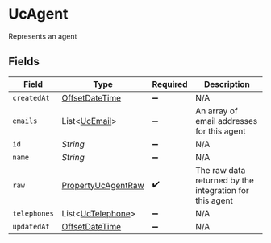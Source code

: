 # UcAgent

Represents an agent


## Fields

| Field                                                                                     | Type                                                                                      | Required                                                                                  | Description                                                                               |
| ----------------------------------------------------------------------------------------- | ----------------------------------------------------------------------------------------- | ----------------------------------------------------------------------------------------- | ----------------------------------------------------------------------------------------- |
| `createdAt`                                                                               | [OffsetDateTime](https://docs.oracle.com/javase/8/docs/api/java/time/OffsetDateTime.html) | :heavy_minus_sign:                                                                        | N/A                                                                                       |
| `emails`                                                                                  | List<[UcEmail](../../models/shared/UcEmail.md)>                                           | :heavy_minus_sign:                                                                        | An array of email addresses for this agent                                                |
| `id`                                                                                      | *String*                                                                                  | :heavy_minus_sign:                                                                        | N/A                                                                                       |
| `name`                                                                                    | *String*                                                                                  | :heavy_minus_sign:                                                                        | N/A                                                                                       |
| `raw`                                                                                     | [PropertyUcAgentRaw](../../models/shared/PropertyUcAgentRaw.md)                           | :heavy_check_mark:                                                                        | The raw data returned by the integration for this agent                                   |
| `telephones`                                                                              | List<[UcTelephone](../../models/shared/UcTelephone.md)>                                   | :heavy_minus_sign:                                                                        | N/A                                                                                       |
| `updatedAt`                                                                               | [OffsetDateTime](https://docs.oracle.com/javase/8/docs/api/java/time/OffsetDateTime.html) | :heavy_minus_sign:                                                                        | N/A                                                                                       |